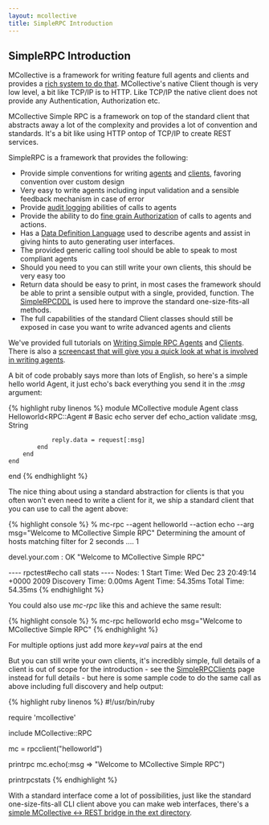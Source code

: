 ```yaml
---
layout: mcollective
title: SimpleRPC Introduction
---
```

[WritingAgents]: http://code.google.com/p/mcollective/wiki/WritingAgents
[SimpleRPCAgents]: /simplerpc/agents.html
[SimpleRPCClients]: http://code.google.com/p/mcollective/wiki/SimpleRPCClients
[SimpleRPCAuditing]: http://code.google.com/p/mcollective/wiki/SimpleRPCAuditing
[SimpleRPCAuthorization]: http://code.google.com/p/mcollective/wiki/SimpleRPCAuthorization
[SimpleRPCDDL]: /simplerpc/ddl.html
[WritingAgentsScreenCast]: http://mcollective.blip.tv/file/3808928/
[RestGateway]: http://github.com/mcollective/marionette-collective/blob/master/ext/mc-rpc-restserver.rb

SimpleRPC Introduction
----------------------

MCollective is a framework for writing feature full agents and clients and provides a [rich system to do that][WritingAgents].  MCollective's native Client though is very low level, a bit like TCP/IP is to HTTP.  Like TCP/IP the native client does not provide any Authentication, Authorization etc.

MCollective Simple RPC is a framework on top of the standard client that abstracts away a lot of the complexity and provides a lot of convention and standards.  It's a bit like using HTTP ontop of TCP/IP to create REST services.

SimpleRPC is a framework that provides the following:

 * Provide simple conventions for writing [agents][SimpleRPCAgents] and [clients][SimpleRPCClients], favoring convention over custom design
 * Very easy to write agents including input validation and a sensible feedback mechanism in case of error
 * Provide [audit logging][SimpleRPCAuditing] abilities of calls to agents
 * Provide the ability to do [fine grain Authorization][SimpleRPCAuthorization] of calls to agents and actions.
 * Has a [Data Definition Language][SimpleRPCDDL] used to describe agents and assist in giving hints to auto generating user interfaces.
 * The provided generic calling tool should be able to speak to most compliant agents
 * Should you need to you can still write your own clients, this should be very easy too
 * Return data should be easy to print, in most cases the framework should be able to print a sensible output with a single, provided, function.  The [SimpleRPCDDL] is used here to improve the standard one-size-fits-all methods.
 * The full capabilities of the standard Client classes should still be exposed in case you want to write advanced agents and clients


We've provided full tutorials on [Writing Simple RPC Agents][SimpleRPCAgents] and [Clients][SimpleRPCClients].  There is also a [screencast that will give you a quick look at what is involved in writing agents][WritingAgentsScreenCast].


A bit of code probably says more than lots of English, so here's a simple hello world Agent, it just echo's back everything you send it in the _:msg_ argument:

{% highlight ruby linenos %}
module MCollective
    module Agent
        class Helloworld<RPC::Agent
            # Basic echo server
            def echo_action
                validate :msg, String
     
                reply.data = request[:msg]
            end
        end
    end
end
{% endhighlight %}

The nice thing about using a standard abstraction for clients is that you often won't even need to write a client for it, we ship a standard client that you can use to call the agent above:

{% highlight console %}
 % mc-rpc --agent helloworld --action echo --arg msg="Welcome to MCollective Simple RPC"
 Determining the amount of hosts matching filter for 2 seconds .... 1
                                         
 devel.your.com                          : OK
     "Welcome to MCollective Simple RPC"
 
 
 
 ---- rpctest#echo call stats ----
            Nodes: 1
       Start Time: Wed Dec 23 20:49:14 +0000 2009
   Discovery Time: 0.00ms
       Agent Time: 54.35ms
       Total Time: 54.35ms
{% endhighlight %}

You could also use *mc-rpc* like this and achieve the same result:

{% highlight console %}
 % mc-rpc helloworld echo msg="Welcome to MCollective Simple RPC"
{% endhighlight %}

For multiple options just add more *key=val* pairs at the end

But you can still write your own clients, it's incredibly simple, full details of a client is out of scope for the introduction - see the [SimpleRPCClients] page instead for full details - but here is some sample code to do the same call as above including full discovery and help output:

{% highlight ruby linenos %}
#!/usr/bin/ruby
 
require 'mcollective'
 
include MCollective::RPC
 
mc = rpcclient("helloworld")

printrpc mc.echo(:msg => "Welcome to MCollective Simple RPC")

printrpcstats
{% endhighlight %}

With a standard interface come a lot of possibilities, just like the standard one-size-fits-all CLI client above you can make web interfaces, there's a [simple MCollective <-> REST bridge in the ext directory][RestGateway].
